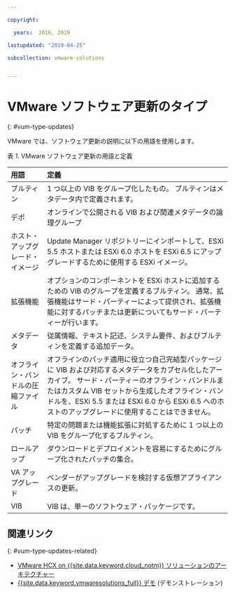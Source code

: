 ```yaml
---

copyright:

  years:  2016, 2019

lastupdated: "2019-04-25"

subcollection: vmware-solutions


---
```


# VMware ソフトウェア更新のタイプ
{: #vum-type-updates}

VMware では、ソフトウェア更新の説明に以下の用語を使用します。

表 1. VMware ソフトウェア更新の用語と定義

| 用語 | 定義 |
|:------- |:----------- |
| ブルティン |	1 つ以上の VIB をグループ化したもの。 ブルティンはメタデータ内で定義されます。 |
| デポ |	オンラインで公開される VIB および関連メタデータの論理グループ |
| ホスト・アップグレード・イメージ |	Update Manager リポジトリーにインポートして、ESXi 5.5 ホストまたは ESXi 6.0 ホストを ESXi 6.5 にアップグレードするために使用する ESXi イメージ。 |
| 拡張機能 | 	オプションのコンポーネントを ESXi ホストに追加するための VIB のグループを定義するブルティン。 通常、拡張機能はサード・パーティーによって提供され、拡張機能に対するパッチまたは更新についてもサード・パーティーが行います。 |
| メタデータ |	従属情報、テキスト記述、システム要件、およびブルティンを定義する追加データ。 |
| オフライン・バンドルの圧縮ファイル |	オフラインのパッチ適用に役立つ自己完結型パッケージに VIB および対応するメタデータをカプセル化したアーカイブ。 サード・パーティーのオフライン・バンドルまたはカスタム VIB セットから生成したオフライン・バンドルを、ESXi 5.5 または ESXi 6.0 から ESXi 6.5 へのホストのアップグレードに使用することはできません。 |
| パッチ |	特定の問題または機能拡張に対処するために 1 つ以上の VIB をグループ化するブルティン。 |
| ロールアップ |	ダウンロードとデプロイメントを容易にするためにグループ化されたパッチの集合。 |
| VA アップグレード |	ベンダーがアップグレードを検討する仮想アプライアンスの更新。 |
| VIB |	VIB は、単一のソフトウェア・パッケージです。 |

## 関連リンク
{: #vum-type-updates-related}

* [VMware HCX on {{site.data.keyword.cloud_notm}} ソリューションのアーキテクチャー](/docs/services/vmwaresolutions/services?topic=vmware-solutions-hcx-archi-intro#hcx-archi-intro)
* [{{site.data.keyword.vmwaresolutions_full}} デモ](https://www.ibm.com/demos/collection/IBM-Cloud-for-VMware-Solutions/) (デモンストレーション)
